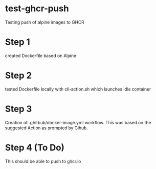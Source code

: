 # test-ghcr-push
Testing push of alpine images to GHCR

# Step 1
created Dockerfile based on Alpine

# Step 2 
tested Dockerfile locally with cli-action.sh which launches idle container

# Step 3
Creation of .ghitbub/docker-image.yml workflow.  This was based on the suggested Action as prompted by Gihub.

# Step 4 (To Do)
This should be able to push to ghcr.io
